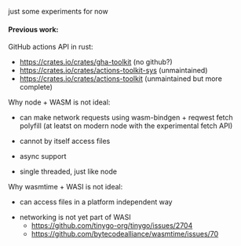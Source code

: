 just some experiments for now

#### Previous work:

GitHub actions API in rust:

- https://crates.io/crates/gha-toolkit (no github?)
- https://crates.io/crates/actions-toolkit-sys (unmaintained)
- https://crates.io/crates/actions-toolkit (unmaintained but more complete)

Why node + WASM is not ideal:
+ can make network requests using wasm-bindgen + reqwest fetch polyfill (at leatst on modern node with the experimental fetch API)
- cannot by itself access files
+ async support
- single threaded, just like node

Why wasmtime + WASI is not ideal:
+ can access files in a platform independent way
- networking is not yet part of WASI
    - https://github.com/tinygo-org/tinygo/issues/2704
    - https://github.com/bytecodealliance/wasmtime/issues/70
